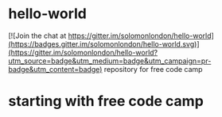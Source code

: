 # hello-world

[![Join the chat at https://gitter.im/solomonlondon/hello-world](https://badges.gitter.im/solomonlondon/hello-world.svg)](https://gitter.im/solomonlondon/hello-world?utm_source=badge&utm_medium=badge&utm_campaign=pr-badge&utm_content=badge)
repository for free code camp
# starting with free code camp
